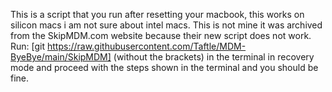 This is a script that you run after resetting your macbook, this works on silicon macs i am not sure about intel macs. This is not mine it was archived from the SkipMDM.com website because their new script does not work. Run:
[git https://raw.githubusercontent.com/Taftle/MDM-ByeBye/main/SkipMDM] 
(without the brackets) in the terminal in recovery mode and proceed with the steps shown in the terminal and you should be fine.
